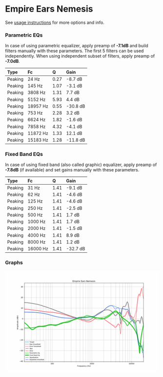 # Empire Ears Nemesis
See [usage instructions](https://github.com/jaakkopasanen/AutoEq#usage) for more options and info.

### Parametric EQs
In case of using parametric equalizer, apply preamp of **-7.1dB** and build filters manually
with these parameters. The first 5 filters can be used independently.
When using independent subset of filters, apply preamp of **-7.0dB**.

| Type    | Fc       |    Q | Gain     |
|:--------|:---------|:-----|:---------|
| Peaking | 24 Hz    | 0.27 | -8.7 dB  |
| Peaking | 145 Hz   | 1.07 | -3.1 dB  |
| Peaking | 3808 Hz  | 1.31 | 7.7 dB   |
| Peaking | 5152 Hz  | 5.93 | 4.4 dB   |
| Peaking | 18957 Hz | 0.55 | -30.8 dB |
| Peaking | 753 Hz   | 2.28 | 3.2 dB   |
| Peaking | 6624 Hz  | 1.82 | -1.6 dB  |
| Peaking | 7858 Hz  | 4.32 | -4.1 dB  |
| Peaking | 11872 Hz | 1.33 | 12.1 dB  |
| Peaking | 15183 Hz | 1.28 | -11.8 dB |

### Fixed Band EQs
In case of using fixed band (also called graphic) equalizer, apply preamp of **-7.8dB**
(if available) and set gains manually with these parameters.

| Type    | Fc       |    Q | Gain     |
|:--------|:---------|:-----|:---------|
| Peaking | 31 Hz    | 1.41 | -9.1 dB  |
| Peaking | 62 Hz    | 1.41 | -4.6 dB  |
| Peaking | 125 Hz   | 1.41 | -4.6 dB  |
| Peaking | 250 Hz   | 1.41 | -2.5 dB  |
| Peaking | 500 Hz   | 1.41 | 1.7 dB   |
| Peaking | 1000 Hz  | 1.41 | 1.7 dB   |
| Peaking | 2000 Hz  | 1.41 | -1.5 dB  |
| Peaking | 4000 Hz  | 1.41 | 8.9 dB   |
| Peaking | 8000 Hz  | 1.41 | 1.2 dB   |
| Peaking | 16000 Hz | 1.41 | -32.7 dB |

### Graphs
![](./Empire%20Ears%20Nemesis.png)